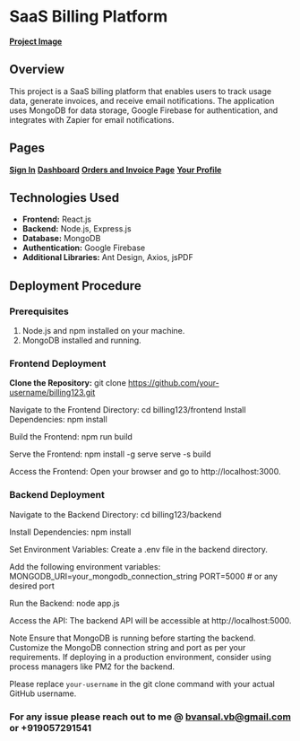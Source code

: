 # SaaS Billing Platform

[**Project Image**](https://drive.google.com/file/d/1Sj9znZTGLH7mQFb6p2X1SAVTLH49krWz/view?usp=sharing)

## Overview

This project is a SaaS billing platform that enables users to track usage data, generate invoices, and receive email notifications. The application uses MongoDB for data storage, Google Firebase for authentication, and integrates with Zapier for email notifications.

## Pages

[**Sign In**](https://drive.google.com/file/d/1RInZQryh93Ak4KfTXko3WTPXAJbUcNQT/view?usp=sharing) 
[**Dashboard**](https://drive.google.com/file/d/1nWq2S3YgXRLryBBkITB_qlYaCEuR2zGZ/view?usp=sharing)
[**Orders and Invoice Page**](https://drive.google.com/file/d/1Iuhzd0w4lcXd7n28vjQsy2mitF_g72pA/view?usp=sharing)
[**Your Profile**](https://drive.google.com/file/d/1N8wNhGxcPYz4vJS5fMluxVjOADe1knty/view?usp=sharing)

## Technologies Used

- **Frontend:** React.js
- **Backend:** Node.js, Express.js
- **Database:** MongoDB
- **Authentication:** Google Firebase
- **Additional Libraries:** Ant Design, Axios, jsPDF

## Deployment Procedure

### Prerequisites

1. Node.js and npm installed on your machine.
2. MongoDB installed and running.

### Frontend Deployment

**Clone the Repository:**
git clone https://github.com/your-username/billing123.git

Navigate to the Frontend Directory:
cd billing123/frontend
Install Dependencies:
npm install

Build the Frontend:
npm run build

Serve the Frontend:
npm install -g serve
serve -s build

Access the Frontend:
Open your browser and go to http://localhost:3000.

### Backend Deployment
Navigate to the Backend Directory:
cd billing123/backend

Install Dependencies:
npm install

Set Environment Variables:
Create a .env file in the backend directory.

Add the following environment variables:
MONGODB_URI=your_mongodb_connection_string
PORT=5000 # or any desired port

Run the Backend:
node app.js

Access the API:
The backend API will be accessible at http://localhost:5000.

Note
Ensure that MongoDB is running before starting the backend.
Customize the MongoDB connection string and port as per your requirements.
If deploying in a production environment, consider using process managers like PM2 for the backend.

Please replace `your-username` in the git clone command with your actual GitHub username.



### For any issue please reach out to me @ bvansal.vb@gmail.com or +919057291541

